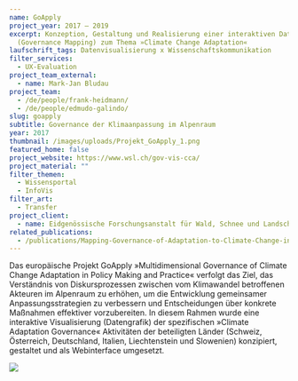 ```yaml
---
name: GoApply
project_year: 2017 – 2019
excerpt: Konzeption, Gestaltung und Realisierung einer interaktiven Datengrafik
  (Governance Mapping) zum Thema »Climate Change Adaptation«
laufschrift_tags: Datenvisualisierung x Wissenschaftskommunikation
filter_services:
  - UX-Evaluation
project_team_external:
  - name: Mark-Jan Bludau
project_team:
  - /de/people/frank-heidmann/
  - /de/people/edmudo-galindo/
slug: goapply
subtitle: Governance der Klimaanpassung im Alpenraum
year: 2017
thumbnail: /images/uploads/Projekt_GoApply_1.png
featured_home: false
project_website: https://www.wsl.ch/gov-vis-cca/
project_material: ""
filter_themen:
  - Wissensportal
  - InfoVis
filter_art:
  - Transfer
project_client:
  - name: Eidgenössische Forschungsanstalt für Wald, Schnee und Landschaft WSL
related_publications:
  - /publications/Mapping-Governance-of-Adaptation-to-Climate-Change-in-Switzerland/
---
```

Das europäische Projekt GoApply »Multidimensional Governance of Climate Change Adaptation in Policy Making and Practice« verfolgt das Ziel, das Verständnis von Diskursprozessen zwischen vom Klimawandel betroffenen Akteuren im Alpenraum zu erhöhen, um die Entwicklung gemeinsamer Anpassungsstrategien zu verbessern und Entscheidungen über konkrete Maßnahmen effektiver vorzubereiten. In diesem Rahmen wurde eine interaktive Visualisierung (Datengrafik) der spezifischen »Climate Adaptation Governance« Aktivitäten der beteiligten Länder (Schweiz, Österreich, Deutschland, Italien, Liechtenstein und Slowenien) konzipiert, gestaltet und als Webinterface umgesetzt.

![](/images/uploads/Projekt_GoApply_2.png)
